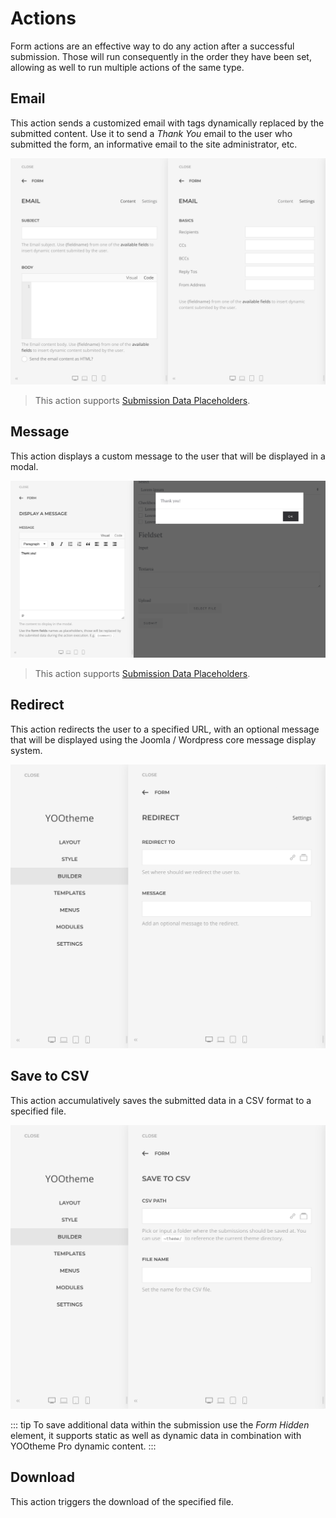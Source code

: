 # Actions

Form actions are an effective way to do any action after a successful submission. Those will run consequently in the order they have been set, allowing as well to run multiple actions of the same type.

## Email

This action sends a customized email with tags dynamically replaced by the submitted content. Use it to send a _Thank You_ email to the user who submitted the form, an informative email to the site administrator, etc.

![Email Form Action](./assets/actions/email.png)

> This action supports [Submission Data Placeholders](./configuration.html#submission-data-placeholders).

## Message

This action displays a custom message to the user that will be displayed in a modal.

![Message Form Action](./assets/actions/message.png)

> This action supports [Submission Data Placeholders](./configuration.html#submission-data-placeholders).

## Redirect

This action redirects the user to a specified URL, with an optional message that will be displayed using the Joomla / Wordpress core message display system.

![Redirect Form Action](./assets/actions/redirect.png)

## Save to CSV

This action accumulatively saves the submitted data in a CSV format to a specified file.

![Save to CSV Form Action](./assets/actions/savetocsv.png)

::: tip
To save additional data within the submission use the _Form Hidden_ element, it supports static as well as dynamic data in combination with YOOtheme Pro dynamic content.
:::

## Download

This action triggers the download of the specified file.

